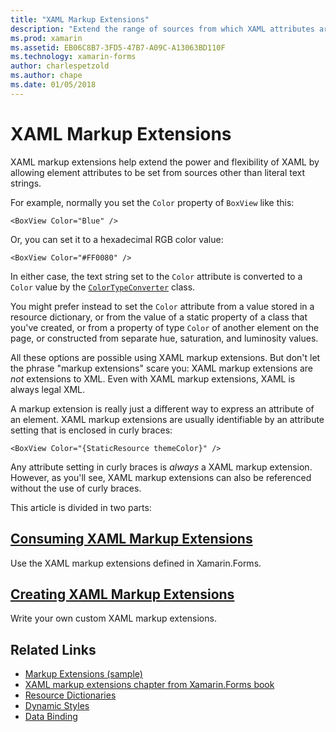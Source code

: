 ```yaml
---
title: "XAML Markup Extensions"
description: "Extend the range of sources from which XAML attributes are set"
ms.prod: xamarin
ms.assetid: EB06C8B7-3FD5-47B7-A09C-A13063BD110F
ms.technology: xamarin-forms
author: charlespetzold
ms.author: chape
ms.date: 01/05/2018
---
```


# XAML Markup Extensions

XAML markup extensions help extend the power and flexibility of XAML by allowing element attributes to be set from sources other than literal text strings.

For example, normally you set the `Color` property of `BoxView` like this:

```xaml
<BoxView Color="Blue" />
```

Or, you can set it to a hexadecimal RGB color value:

```xaml
<BoxView Color="#FF0080" />
```

In either case, the text string set to the `Color` attribute is converted to a `Color` value by the [`ColorTypeConverter`](https://developer.xamarin.com/api/type/Xamarin.Forms.ColorTypeConverter/) class.

You might prefer instead to set the `Color` attribute from a value stored in a resource dictionary, or from the value of a static property of a class that you've created, or from a property of type `Color` of another element on the page, or constructed from separate hue, saturation, and luminosity values.

All these options are possible using XAML markup extensions. But don't let the phrase "markup extensions" scare you: XAML markup extensions are *not* extensions to XML. Even with XAML markup extensions, XAML is always legal XML. 

A markup extension is really just a different way to express an attribute of an element. XAML markup extensions are usually identifiable by an attribute setting that is enclosed in curly braces:

```xaml
<BoxView Color="{StaticResource themeColor}" />
```

Any attribute setting in curly braces is *always* a XAML markup extension. However, as you'll see, XAML markup extensions can also be referenced without the use of curly braces.

This article is divided in two parts:

## [Consuming XAML Markup Extensions](consuming.md)  

Use the XAML markup extensions defined in Xamarin.Forms.

## [Creating XAML Markup Extensions](creating.md) 

Write your own custom XAML markup extensions.



## Related Links

- [Markup Extensions (sample)](https://developer.xamarin.com/samples/xamarin-forms/XAML/MarkupExtensions/)
- [XAML markup extensions chapter from Xamarin.Forms book](~/xamarin-forms/creating-mobile-apps-xamarin-forms/summaries/chapter10.md)
- [Resource Dictionaries](~/xamarin-forms/xaml/resource-dictionaries.md)
- [Dynamic Styles](~/xamarin-forms/user-interface/styles/dynamic.md)
- [Data Binding](~/xamarin-forms/app-fundamentals/data-binding/index.md)
